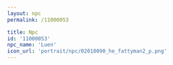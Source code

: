 ```yaml
---
layout: npc
permalink: /11000053

title: Npc
id: '11000053'
npc_name: 'Luen'
icon_url: 'portrait/npc/02010090_he_fattyman2_p.png'
---
```


